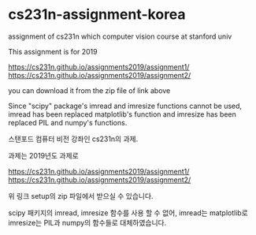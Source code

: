 # cs231n-assignment-korea
assignment of cs231n which computer vision course at stanford univ

This assignment is for 2019

https://cs231n.github.io/assignments2019/assignment1/
https://cs231n.github.io/assignments2019/assignment2/

you can download it from the zip file of link above

Since "scipy" package's imread and imresize functions cannot be used, imread has been replaced matplotlib's function and imresize has been replaced PIL and numpy's functions.




스탠포드 컴퓨터 비전 강좌인 cs231n의 과제.

과제는 2019년도 과제로

https://cs231n.github.io/assignments2019/assignment1/
https://cs231n.github.io/assignments2019/assignment2/

위 링크 setup의 zip 파일에서 받으실 수 있습니다.

scipy 패키지의 imread, imresize 함수를 사용 할 수 없어, imread는 matplotlib로 imresize는 PIL과 numpy의 함수들로 대체하였습니다.
